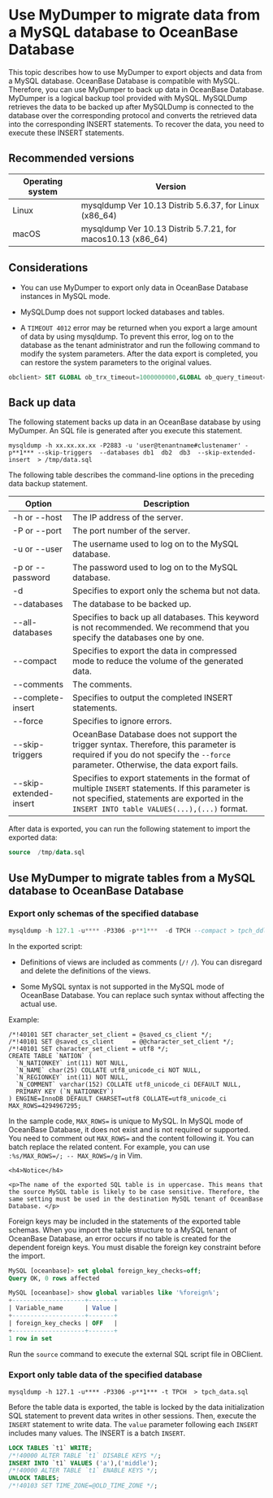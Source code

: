 # Use MyDumper to migrate data from a MySQL database to OceanBase Database

This topic describes how to use MyDumper to export objects and data from a MySQL database. OceanBase Database is compatible with MySQL. Therefore, you can use MyDumper to back up data in OceanBase Database. MyDumper is a logical backup tool provided with MySQL. MySQLDump retrieves the data to be backed up after MySQLDump is connected to the database over the corresponding protocol and converts the retrieved data into the corresponding INSERT statements. To recover the data, you need to execute these INSERT statements. 

## Recommended versions

| Operating system | Version |
|-------|-------------------------------------------------------------|
| Linux | mysqldump Ver 10.13 Distrib 5.6.37, for Linux (x86_64) |
| macOS | mysqldump Ver 10.13 Distrib 5.7.21, for macos10.13 (x86_64) |

## Considerations

* You can use MyDumper to export only data in OceanBase Database instances in MySQL mode. 

* MySQLDump does not support locked databases and tables. 

* A `TIMEOUT 4012` error may be returned when you export a large amount of data by using mysqldump. To prevent this error, log on to the database as the tenant administrator and run the following command to modify the system parameters. After the data export is completed, you can restore the system parameters to the original values.

```sql
obclient> SET GLOBAL ob_trx_timeout=1000000000,GLOBAL ob_query_timeout=1000000000;
```

## Back up data

The following statement backs up data in an OceanBase database by using MyDumper. An SQL file is generated after you execute this statement.

```shell
mysqldump -h xx.xx.xx.xx -P2883 -u 'user@tenantname#clustenamer' -p**1*** --skip-triggers  --databases db1  db2  db3  --skip-extended-insert  > /tmp/data.sql
```

The following table describes the command-line options in the preceding data backup statement.

| Option                 | Description |
|------------------------|---------------------------------------------------------------------|
| -h or --host           | The IP address of the server.  |
| -P or --port           | The port number of the server.  |
| -u or --user           | The username used to log on to the MySQL database.  |
| -p or --password       | The password used to log on to the MySQL database.  |
| -d                     | Specifies to export only the schema but not data.  |
| --databases            | The database to be backed up.  |
| --all-databases        | Specifies to back up all databases. This keyword is not recommended. We recommend that you specify the databases one by one.  |
| --compact              | Specifies to export the data in compressed mode to reduce the volume of the generated data.  |
| --comments             | The comments.  |
| --complete-insert      | Specifies to output the completed INSERT statements.  |
| --force                | Specifies to ignore errors.  |
| --skip-triggers        | OceanBase Database does not support the trigger syntax. Therefore, this parameter is required if you do not specify the `--force` parameter. Otherwise, the data export fails.  |
| --skip-extended-insert | Specifies to export statements in the format of multiple `INSERT` statements. If this parameter is not specified, statements are exported in the `INSERT INTO table VALUES(...),(...)` format.  |

After data is exported, you can run the following statement to import the exported data:

```sql
source  /tmp/data.sql
```

## Use MyDumper to migrate tables from a MySQL database to OceanBase Database

### Export only schemas of the specified database

```sql
mysqldump -h 127.1 -u**** -P3306 -p**1***  -d TPCH --compact > tpch_ddl.sql
```

In the exported script:

* Definitions of views are included as comments (`/`*`!`* `/`). You can disregard and delete the definitions of the views. 

* Some MySQL syntax is not supported in the MySQL mode of OceanBase Database. You can replace such syntax without affecting the actual use. 

Example:

```shell
/*!40101 SET character_set_client = @saved_cs_client */;
/*!40101 SET @saved_cs_client     = @@character_set_client */;
/*!40101 SET character_set_client = utf8 */;
CREATE TABLE `NATION` (
  `N_NATIONKEY` int(11) NOT NULL,
  `N_NAME` char(25) COLLATE utf8_unicode_ci NOT NULL,
  `N_REGIONKEY` int(11) NOT NULL,
  `N_COMMENT` varchar(152) COLLATE utf8_unicode_ci DEFAULT NULL,
  PRIMARY KEY (`N_NATIONKEY`)
) ENGINE=InnoDB DEFAULT CHARSET=utf8 COLLATE=utf8_unicode_ci MAX_ROWS=4294967295;
```

In the sample code, `MAX_ROWS=` is unique to MySQL. In MySQL mode of OceanBase Database, it does not exist and is not required or supported. You need to comment out `MAX_ROWS=` and the content following it. You can batch replace the related content. For example, you can use `:%s/MAX_ROWS=/; -- MAX_ROWS=/g` in Vim. 

<main id="notice" type='notice'>

    <h4>Notice</h4>

    <p>The name of the exported SQL table is in uppercase. This means that the source MySQL table is likely to be case sensitive. Therefore, the same setting must be used in the destination MySQL tenant of OceanBase Database. </p>

  </main>

Foreign keys may be included in the statements of the exported table schemas. When you import the table structure to a MySQL tenant of OceanBase Database, an error occurs if no table is created for the dependent foreign keys. You must disable the foreign key constraint before the import. 

```sql
MySQL [oceanbase]> set global foreign_key_checks=off;
Query OK, 0 rows affected

MySQL [oceanbase]> show global variables like '%foreign%';
+--------------------+-------+
| Variable_name      | Value |
+--------------------+-------+
| foreign_key_checks | OFF   |
+--------------------+-------+
1 row in set
```

Run the `source` command to execute the external SQL script file in OBClient. 

### Export only table data of the specified database

```shell
mysqldump -h 127.1 -u**** -P3306 -p**1*** -t TPCH  > tpch_data.sql
```

Before the table data is exported, the table is locked by the data initialization SQL statement to prevent data writes in other sessions. Then, execute the `INSERT` statement to write data. The `value` parameter following each `INSERT` includes many values. The INSERT is a batch `INSERT`. 

```sql
LOCK TABLES `t1` WRITE;
/*!40000 ALTER TABLE `t1` DISABLE KEYS */;
INSERT INTO `t1` VALUES ('a'),('middle');
/*!40000 ALTER TABLE `t1` ENABLE KEYS */;
UNLOCK TABLES;
/*!40103 SET TIME_ZONE=@OLD_TIME_ZONE */;
```
